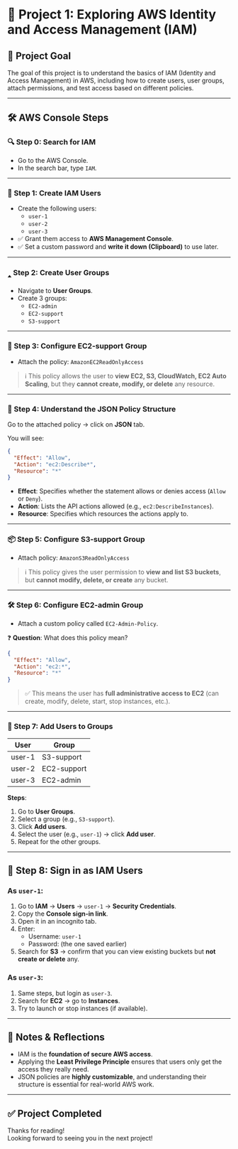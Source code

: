# 🚀 Project 1: Exploring AWS Identity and Access Management (IAM)

## 🌟 Project Goal

The goal of this project is to understand the basics of IAM (Identity and Access Management) in AWS, including how to create users, user groups, attach permissions, and test access based on different policies.



---

## 🛠️ AWS Console Steps

### 🔍 Step 0: Search for IAM

- Go to the AWS Console.
- In the search bar, type `IAM`.

---

### 👥 Step 1: Create IAM Users

- Create the following users:
  - `user-1`
  - `user-2`
  - `user-3`
- ✅ Grant them access to **AWS Management Console**.
- ✅ Set a custom password and **write it down (Clipboard)** to use later.

---

### 🢑 Step 2: Create User Groups

- Navigate to **User Groups**.
- Create 3 groups:
  - `EC2-admin`
  - `EC2-support`
  - `S3-support`

---

### 🔐 Step 3: Configure EC2-support Group

- Attach the policy: `AmazonEC2ReadOnlyAccess`

> ℹ️ This policy allows the user to **view EC2, S3, CloudWatch, EC2 Auto Scaling**, but they **cannot create, modify, or delete** any resource.

---

### 📜 Step 4: Understand the JSON Policy Structure

Go to the attached policy → click on **JSON** tab.

You will see:

```json
{
  "Effect": "Allow",
  "Action": "ec2:Describe*",
  "Resource": "*"
}
```

- **Effect**: Specifies whether the statement allows or denies access (`Allow` or `Deny`).
- **Action**: Lists the API actions allowed (e.g., `ec2:DescribeInstances`).
- **Resource**: Specifies which resources the actions apply to.

---

### 📦 Step 5: Configure S3-support Group

- Attach policy: `AmazonS3ReadOnlyAccess`

> ℹ️ This policy gives the user permission to **view and list S3 buckets**, but **cannot modify, delete, or create** any bucket.

---

### 🛠️ Step 6: Configure EC2-admin Group

- Attach a custom policy called `EC2-Admin-Policy`.

❓ **Question**: What does this policy mean?

```json
{
  "Effect": "Allow",
  "Action": "ec2:*",
  "Resource": "*"
}
```

> ✅ This means the user has **full administrative access to EC2** (can create, modify, delete, start, stop instances, etc.).

---

### 👤 Step 7: Add Users to Groups

| User   | Group       |
| ------ | ----------- |
| user-1 | S3-support  |
| user-2 | EC2-support |
| user-3 | EC2-admin   |

**Steps**:

1. Go to **User Groups**.
2. Select a group (e.g., `S3-support`).
3. Click **Add users**.
4. Select the user (e.g., `user-1`) → click **Add user**.
5. Repeat for the other groups.

---

## 🔐 Step 8: Sign in as IAM Users

### As `user-1`:

1. Go to **IAM** → **Users** → `user-1` → **Security Credentials**.
2. Copy the **Console sign-in link**.
3. Open it in an incognito tab.
4. Enter:
   - Username: `user-1`
   - Password: (the one saved earlier)
5. Search for **S3** → confirm that you can view existing buckets but **not create or delete** any.

### As `user-3`:

1. Same steps, but login as `user-3`.
2. Search for **EC2** → go to **Instances**.
3. Try to launch or stop instances (if available).

---

## 🧐 Notes & Reflections

- IAM is the **foundation of secure AWS access**.
- Applying the **Least Privilege Principle** ensures that users only get the access they really need.
- JSON policies are **highly customizable**, and understanding their structure is essential for real-world AWS work.

---

## ✅ Project Completed

Thanks for reading!\
Looking forward to seeing you in the next project!

